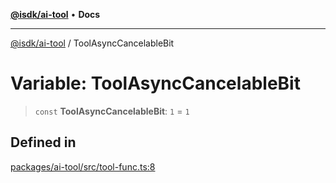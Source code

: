 [**@isdk/ai-tool**](../README.md) • **Docs**

***

[@isdk/ai-tool](../globals.md) / ToolAsyncCancelableBit

# Variable: ToolAsyncCancelableBit

> `const` **ToolAsyncCancelableBit**: `1` = `1`

## Defined in

[packages/ai-tool/src/tool-func.ts:8](https://github.com/isdk/ai-tool.js/blob/fe6b47f429fb128627d2210e367fa914b891d314/src/tool-func.ts#L8)
